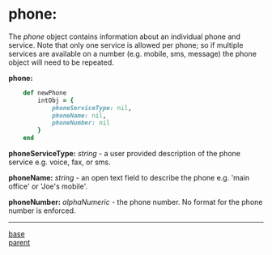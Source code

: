 # phone:

The *phone* object contains information about an individual phone and service.  Note that only one service is allowed per phone; so if multiple services are available on a number (e.g. mobile, sms, message) the phone object will need to be repeated.

__phone:__
````ruby
    def newPhone
        intObj = {
            phoneServiceType: nil,
            phoneName: nil,
            phoneNumber: nil
        }
    end
````

__phoneServiceType:__ *string* - a user provided description of the phone service e.g. voice, fax, or sms.

__phoneName:__ *string* - an open text field to describe the phone e.g. 'main office' or 'Joe's mobile'.

__phoneNumber:__ *alphaNumeric* - the phone number.  No format for the phone number is enforced.

---
[base](../mdtranslator/internal_object.md) <br>
[parent](../mdtranslator/contacts.md)
